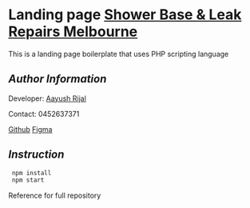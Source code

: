 # Landing page [Shower Base & Leak Repairs Melbourne](http://www.showerrepairsmelbourne.com.au/)

This is a landing page boilerplate that uses PHP scripting language

## _Author Information_

Developer: [Aayush Rijal](https://www.aayushrijal.net)

Contact: 0452637371

[Github](https://github.com/aayushrijal91/showerrepairsmelbourne)
[Figma](https://www.figma.com/proto/KLTpeuXj6kccG8kASPpqM7/Landing-page?page-id=5%3A1138&node-id=47%3A1001&viewport=-16%2C1872%2C0.34&scaling=scale-down-width&starting-point-node-id=25%3A8023)

## _Instruction_

```bash
 npm install
 npm start
 ```

Reference for full repository
